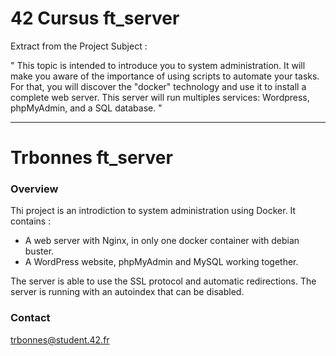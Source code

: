 # 42 Cursus ft_server

Extract from the Project Subject :

" This topic is intended to introduce you to system administration. It will make you aware
of the importance of using scripts to automate your tasks. For that, you will discover
the "docker" technology and use it to install a complete web server. This server will run
multiples services: Wordpress, phpMyAdmin, and a SQL database. "

---

Trbonnes ft_server
===============

### Overview
Thi project is an introdiction to system administration using Docker. It contains :
- A web server with Nginx, in only one docker container with debian buster.
- A WordPress website, phpMyAdmin and MySQL working together.

The server is able to use the SSL protocol and automatic redirections.
The  server is running with an autoindex that can be disabled.

### Contact
trbonnes@student.42.fr

